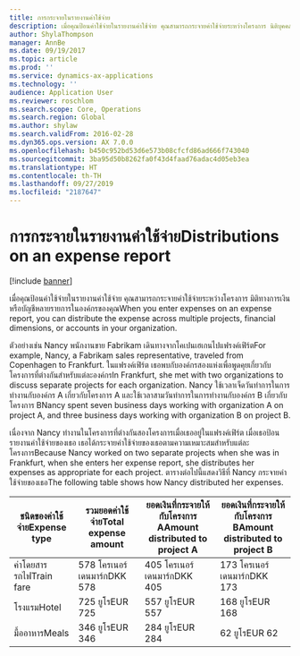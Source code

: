 ```yaml
---
title: การกระจายในรายงานค่าใช้จ่าย
description: เมื่อคุณป้อนค่าใช้จ่ายในรายงานค่าใช้จ่าย คุณสามารถกระจายค่าใช้จ่ายระหว่างโครงการ นิติบุคคล หรือบัญชีหลายรายการในองค์กรของคุณ
author: ShylaThompson
manager: AnnBe
ms.date: 09/19/2017
ms.topic: article
ms.prod: ''
ms.service: dynamics-ax-applications
ms.technology: ''
audience: Application User
ms.reviewer: roschlom
ms.search.scope: Core, Operations
ms.search.region: Global
ms.author: shylaw
ms.search.validFrom: 2016-02-28
ms.dyn365.ops.version: AX 7.0.0
ms.openlocfilehash: b450c952bd53d6e573b08cfcfd86ad666f743040
ms.sourcegitcommit: 3ba95d50b8262fa0f43d4faad76adac4d05eb3ea
ms.translationtype: HT
ms.contentlocale: th-TH
ms.lasthandoff: 09/27/2019
ms.locfileid: "2187647"
---
```

# <a name="distributions-on-an-expense-report"></a><span data-ttu-id="57908-103">การกระจายในรายงานค่าใช้จ่าย</span><span class="sxs-lookup"><span data-stu-id="57908-103">Distributions on an expense report</span></span>

[!include [banner](../includes/banner.md)]

<span data-ttu-id="57908-104"> เมื่อคุณป้อนค่าใช้จ่ายในรายงานค่าใช้จ่าย คุณสามารถกระจายค่าใช้จ่ายระหว่างโครงการ มิติทางการเงิน หรือบัญชีหลายรายการในองค์กรของคุณ</span><span class="sxs-lookup"><span data-stu-id="57908-104">When you enter expenses on an expense report, you can distribute the expense across multiple projects, financial dimensions, or accounts in your organization.</span></span>

<span data-ttu-id="57908-105">ตัวอย่างเช่น Nancy พนักงานขาย Fabrikam เดินทางจากโคเปนเฮเกนไปแฟรงค์เฟิร์ต</span><span class="sxs-lookup"><span data-stu-id="57908-105">For example, Nancy, a Fabrikam sales representative, traveled from Copenhagen to Frankfurt.</span></span> <span data-ttu-id="57908-106">ในแฟรงค์เฟิร์ต เธอพบกับองค์กรสองแห่งเพื่อพูดคุยเกี่ยวกับโครงการที่ต่างกันสำหรับแต่ละองค์กร</span><span class="sxs-lookup"><span data-stu-id="57908-106">In Frankfurt, she met with two organizations to discuss separate projects for each organization.</span></span> <span data-ttu-id="57908-107">Nancy ใช้เวลาเจ็ดวันทำการในการทำงานกับองค์กร A เกี่ยวกับโครงการ A และใช้เวลาสามวันทำการในการทำงานกับองค์กร B เกี่ยวกับโครงการ B</span><span class="sxs-lookup"><span data-stu-id="57908-107">Nancy spent seven business days working with organization A on project A, and three business days working with organization B on project B.</span></span>

<span data-ttu-id="57908-108">เนื่องจาก Nancy ทำงานในโครงการที่ต่างกันสองโครงการเมื่อเธออยู่ในแฟรงค์เฟิร์ต เมื่อเธอป้อนรายงานค่าใช้จ่ายของเธอ เธอได้กระจายค่าใช้จ่ายของเธอตามความเหมาะสมสำหรับแต่ละโครงการ</span><span class="sxs-lookup"><span data-stu-id="57908-108">Because Nancy worked on two separate projects when she was in Frankfurt, when she enters her expense report, she distributes her expenses as appropriate for each project.</span></span> <span data-ttu-id="57908-109">ตารางต่อไปนี้แสดงวิธีที่ Nancy กระจายค่าใช้จ่ายของเธอ</span><span class="sxs-lookup"><span data-stu-id="57908-109">The following table shows how Nancy distributed her expenses.</span></span>


| <span data-ttu-id="57908-110">ชนิดของค่าใช้จ่าย</span><span class="sxs-lookup"><span data-stu-id="57908-110">Expense type</span></span> | <span data-ttu-id="57908-111">รวมยอดค่าใช้จ่าย</span><span class="sxs-lookup"><span data-stu-id="57908-111">Total expense amount</span></span>|<span data-ttu-id="57908-112">ยอดเงินที่กระจายให้กับโครงการ A</span><span class="sxs-lookup"><span data-stu-id="57908-112">Amount distributed to project A</span></span>| <span data-ttu-id="57908-113">ยอดเงินที่กระจายให้กับโครงการ B</span><span class="sxs-lookup"><span data-stu-id="57908-113">Amount distributed to project B</span></span> |
|--------------|---------------------|-------------------------------|---------------------------------|
|<span data-ttu-id="57908-114">ค่าโดยสารรถไฟ</span><span class="sxs-lookup"><span data-stu-id="57908-114">Train fare</span></span>   |<span data-ttu-id="57908-115">578 โครเนอร์เดนมาร์ก</span><span class="sxs-lookup"><span data-stu-id="57908-115">DKK 578</span></span>              |<span data-ttu-id="57908-116">405 โครเนอร์เดนมาร์ก</span><span class="sxs-lookup"><span data-stu-id="57908-116">DKK 405</span></span>                        |<span data-ttu-id="57908-117">173 โครเนอร์เดนมาร์ก</span><span class="sxs-lookup"><span data-stu-id="57908-117">DKK 173</span></span>                          |
|<span data-ttu-id="57908-118">โรงแรม</span><span class="sxs-lookup"><span data-stu-id="57908-118">Hotel</span></span>         |<span data-ttu-id="57908-119">725 ยูโร</span><span class="sxs-lookup"><span data-stu-id="57908-119">EUR 725</span></span>              |<span data-ttu-id="57908-120">557 ยูโร</span><span class="sxs-lookup"><span data-stu-id="57908-120">EUR 557</span></span>                        |<span data-ttu-id="57908-121">168 ยูโร</span><span class="sxs-lookup"><span data-stu-id="57908-121">EUR 168</span></span>                          |
|<span data-ttu-id="57908-122">มื้ออาหาร</span><span class="sxs-lookup"><span data-stu-id="57908-122">Meals</span></span>         |<span data-ttu-id="57908-123">346 ยูโร</span><span class="sxs-lookup"><span data-stu-id="57908-123">EUR 346</span></span>              |<span data-ttu-id="57908-124">284 ยูโร</span><span class="sxs-lookup"><span data-stu-id="57908-124">EUR 284</span></span>                        |<span data-ttu-id="57908-125">62 ยูโร</span><span class="sxs-lookup"><span data-stu-id="57908-125">EUR 62</span></span>                           |

